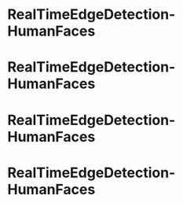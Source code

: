 # RealTimeEdgeDetection-HumanFaces
# RealTimeEdgeDetection-HumanFaces
# RealTimeEdgeDetection-HumanFaces
# RealTimeEdgeDetection-HumanFaces
